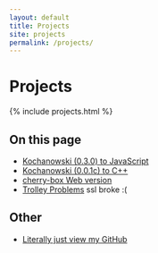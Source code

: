 ```yaml
---
layout: default
title: Projects
site: projects
permalink: /projects/
---
```


# Projects

{% include projects.html %}

## On this page

- [Kochanowski (0.3.0) to JavaScript](/projects/kochanowski)
- [Kochanowski (0.0.1c) to C++](/projects/cpp)
- [cherry-box Web version](/projects/cherrybox)
- [Trolley Problems](http://trolley.mmusielik.xyz/) ssl broke :(

## Other

- [Literally just view my GitHub](https://github.com/CheryX)
